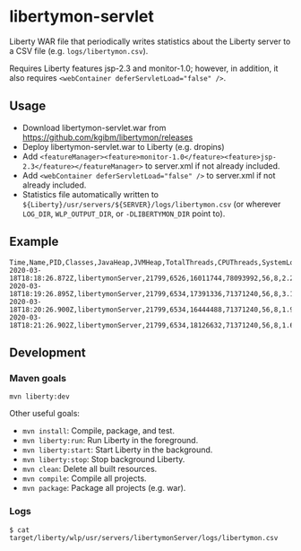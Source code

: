 # libertymon-servlet

Liberty WAR file that periodically writes statistics about the Liberty server to a CSV file (e.g. `logs/libertymon.csv`).

Requires Liberty features jsp-2.3 and monitor-1.0; however, in addition, it also requires `<webContainer deferServletLoad="false" />`.

## Usage

* Download libertymon-servlet.war from https://github.com/kgibm/libertymon/releases
* Deploy libertymon-servlet.war to Liberty (e.g. dropins)
* Add `<featureManager><feature>monitor-1.0</feature><feature>jsp-2.3</feature></featureManager>` to server.xml if not already included.
* Add `<webContainer deferServletLoad="false" />` to server.xml if not already included.
* Statistics file automatically written to `${Liberty}/usr/servers/${SERVER}/logs/libertymon.csv` (or wherever `LOG_DIR`, `WLP_OUTPUT_DIR`, or `-DLIBERTYMON_DIR` point to).

## Example

```
Time,Name,PID,Classes,JavaHeap,JVMHeap,TotalThreads,CPUThreads,SystemLoadAverage1Min,ProcessCPUCumulative,ProcessCPUDiff,ProcessCPU%,GCsCumulative,GCsDiff,GCTimeCumulative,GCTimeDiff,LibertyThreadsActive
2020-03-18T18:18:26.872Z,libertymonServer,21799,6526,16011744,78093992,56,8,2.201171875,0.49799080664294193,0,0.0,669,0,815,0,1
2020-03-18T18:19:26.895Z,libertymonServer,21799,6534,17391336,71371240,56,8,3.13818359375,0.22420833333333334,0,0,675,6,821,6,0
2020-03-18T18:20:26.900Z,libertymonServer,21799,6534,16444488,71371240,56,8,1.947265625,0.21169274300932092,0,0,679,4,825,4,0
2020-03-18T18:21:26.902Z,libertymonServer,21799,6534,18126632,71371240,56,8,1.65380859375,0.2245086608927382,0.012815917883417266,0.0,682,3,828,3,0
```

## Development

### Maven goals

`mvn liberty:dev`

Other useful goals:

* `mvn install`: Compile, package, and test.
* `mvn liberty:run`: Run Liberty in the foreground.
* `mvn liberty:start`: Start Liberty in the background.
* `mvn liberty:stop`: Stop background Liberty.
* `mvn clean`: Delete all built resources.
* `mvn compile`: Compile all projects.
* `mvn package`: Package all projects (e.g. war).

### Logs

`$ cat target/liberty/wlp/usr/servers/libertymonServer/logs/libertymon.csv`

